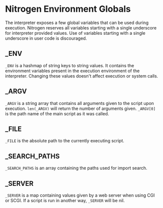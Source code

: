 # Nitrogen Environment Globals

The interpreter exposes a few global variables that can be used during execution.
Nitrogen reserves all variables starting with a single underscore for interpreter
provided values. Use of variables starting with a single underscore in user code
is discouraged.

## _ENV

`_ENV` is a hashmap of string keys to string values. It contains the environment
variables present in the execution environment of the interpreter. Changing these
values doesn't affect execution or system calls.

## _ARGV

`_ARGV` is a string array that contains all arguments given to the script upon
execution. `len(_ARGV)` will return the number of arguments given. `_ARGV[0]` is
the path name of the main script as it was called.

## _FILE

`_FILE` is the absolute path to the currently executing script.

## _SEARCH_PATHS

`_SEARCH_PATHS` is an array containing the paths used for import search.

## _SERVER

`_SERVER` is a map containing values given by a web server when using CGI or SCGI.
If a script is run in another way, `_SERVER` will be nil.
